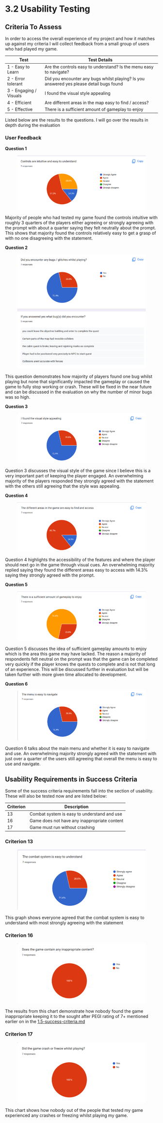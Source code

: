 # 3.2 Usability Testing

## Criteria To Assess

In order to access the overall experience of my project and how it matches up against my criteria I will collect feedback from a small group of users who had played my game.

| Test                   | Test Details                                                                            |
| ---------------------- | --------------------------------------------------------------------------------------- |
| 1 - Easy to Learn      | Are the controls easy to understand? Is the menu easy to navigate?                      |
| 2 - Error tolerant     | Did you encounter any bugs whilst playing? Is you answered yes please detail bugs found |
| 3 - Engaging / Visuals | I found the visual style appealing                                                      |
| 4 - Efficient          | Are different areas in the map easy to find / access?                                   |
| 5 - Effective          | There is a sufficient amount of gameplay to enjoy                                       |

Listed below are the results to the questions. I will go over the results in depth during the evaluation

### User Feedback

**Question 1**

<figure><img src="../.gitbook/assets/image (8).png" alt=""><figcaption></figcaption></figure>

Majority of people who had tested my game found the controls intuitive with  roughly 3 quarters of the players either agreeing or strongly agreeing with the prompt with about a quarter saying they felt neutrally about the prompt. This shows that majority found the controls relatively easy to get a grasp of with no one disagreeing with the statement.



**Question 2**

<figure><img src="../.gitbook/assets/image (13).png" alt=""><figcaption></figcaption></figure>

This question demonstrates how majority of players found one bug whilst playing but none that significantly impacted the gameplay or caused the game to fully stop working or crash. These will be fixed in the near future and can be discussed in the evaluation on why the number of minor bugs was so high.&#x20;



**Question 3**

<figure><img src="../.gitbook/assets/image (2) (1).png" alt=""><figcaption></figcaption></figure>

Question 3 discusses the visual style of the game since I believe this is a very important part of keeping the player engaged. An overwhelming majority of the players responded they strongly agreed with the statement with the others still agreeing that the style was appealing.



**Question 4**

<figure><img src="../.gitbook/assets/image (3) (1).png" alt=""><figcaption></figcaption></figure>

Question 4 highlights the accessibility of the features and where the player should next go in the game through visual cues. An overwhelming majority replied saying they found the different areas easy to access with 14.3% saying they strongly agreed with the prompt.



**Question 5**

<figure><img src="../.gitbook/assets/image (14) (1).png" alt=""><figcaption></figcaption></figure>

Question 5 discusses the idea of sufficient gameplay amounts to enjoy which is the area this game may have lacked. The reason a majority of respondents felt neutral on the prompt was that the game can be completed very quickly if the player knows the quests to complete and is not that long of an experience. This will be discussed further in evaluation but will be taken further with more given time allocated to development.



**Question 6**

<figure><img src="../.gitbook/assets/image (16).png" alt=""><figcaption></figcaption></figure>

Question 6 talks about the main menu and whether it is easy to navigate and use. An overwhelming majority strongly agreed with the statement with just over a quarter of the users still agreeing that overall the menu is easy to use and navigate.

## Usability Requirements in Success Criteria

Some of the success criteria requirements fall into the section of usability. These will also be tested now and are listed below:

| Criterion | Description                                  |
| --------- | -------------------------------------------- |
| 13        | Combat system is easy to understand and use  |
| 16        | Game does not have any inappropriate content |
| 17        | Game must run without crashing               |

### Criterion 13

<figure><img src="../.gitbook/assets/image (2) (2).png" alt=""><figcaption></figcaption></figure>

This graph shows everyone agreed that the combat system is easy to understand with most strongly agreeing with the statement

### Criterion 16

<figure><img src="../.gitbook/assets/image (1) (2).png" alt=""><figcaption></figcaption></figure>

The results from this chart demonstrate how nobody found the game inappropriate keeping it to the sought after PEGI rating of 7+ mentioned earlier on in the [1.5-success-criteria.md](../1-analysis/1.5-success-criteria.md "mention")

### Criterion 17

<figure><img src="../.gitbook/assets/image (7).png" alt=""><figcaption></figcaption></figure>

This chart shows how nobody out of the people that tested my game experienced any crashes or freezing whilst playing my game.
